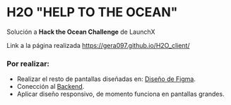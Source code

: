 # H2O "HELP TO THE OCEAN"
Solución a **Hack the Ocean Challenge** de LaunchX

Link a la página realizada https://gera097.github.io/H2O_client/

### Por realizar: 
 - Realizar el resto de pantallas diseñadas en: [Diseño de Figma](https://www.figma.com/file/dmR2q94fjEHWluk2vyVlVG/H2O-Mexico?node-id=11%3A164).
 - Conección al [Backend](https://github.com/harold-barron/H2O-Backend). 
 - Aplicar diseño responsivo, de momento funciona en pantallas grandes.
 
